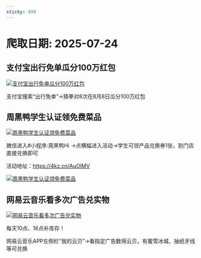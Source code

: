 ```yaml
---
sticky: 999
---
```

# 爬取日期: 2025-07-24
## 支付宝出行免单瓜分100万红包
<p>
    <a rel="nofollow" target="_blank" href="https://www.qqhjy6.xyz/caiji/data/images/2025-07-23/0dc7d7007163996e1a3b886986bf7670.jpg"><img src="https://image.smallfawn.work/?url=https://www.qqhjy6.xyz/caiji/data/images/2025-07-23/0dc7d7007163996e1a3b886986bf7670.jpg" title="支付宝出行免单瓜分100万红包 " alt="支付宝出行免单瓜分100万红包 " referrerpolicy="no-referrer"></a> 
</p>
<p>
    支付宝搜索“出行免单”-&gt;猜拳对8次在8月8日瓜分100万红包
</p>

## 周黑鸭学生认证领免费菜品
<p>
    <a rel="nofollow" target="_blank" href="https://www.qqhjy6.xyz/caiji/data/images/2025-07-23/c48bd228a6f5cd1cbeff935b63199ff2.jpg"><img src="https://image.smallfawn.work/?url=https://www.qqhjy6.xyz/caiji/data/images/2025-07-23/c48bd228a6f5cd1cbeff935b63199ff2.jpg" title="周黑鸭学生认证领免费菜品 " alt="周黑鸭学生认证领免费菜品 " referrerpolicy="no-referrer"></a> 
</p>
<p>
    微信进入#小程序:周黑鸭Hi -&gt;点横幅进入活动-&gt;学生可领产品兑换券1张，到门店直接兑换即可
</p>
<p>
    活动地址：<a rel="nofollow" target="_blank" href="https://4kz.cn/AuOlMV">https://4kz.cn/AuOlMV</a>
</p>
<p>
    <a rel="nofollow" target="_blank" href="https://www.qqhjy6.xyz/caiji/data/images/2025-07-23/aa542b2be7862adecbece22cca01b0da.png"><img src="https://image.smallfawn.work/?url=https://www.qqhjy6.xyz/caiji/data/images/2025-07-23/aa542b2be7862adecbece22cca01b0da.png" title="周黑鸭学生认证领免费菜品 " alt="周黑鸭学生认证领免费菜品 " referrerpolicy="no-referrer"></a> 
</p>

## 网易云音乐看多次广告兑实物
<p>
    <a rel="nofollow" target="_blank" href="https://www.qqhjy6.xyz/caiji/data/images/2025-07-23/798a90891f35c6e93d0e452a60e7cb2d.jpg"><img src="https://image.smallfawn.work/?url=https://www.qqhjy6.xyz/caiji/data/images/2025-07-23/798a90891f35c6e93d0e452a60e7cb2d.jpg" title="网易云音乐看多次广告兑实物 " alt="网易云音乐看多次广告兑实物 " referrerpolicy="no-referrer"></a> 
</p>
<p>每天10点、16点补库存！</p>
<p>
    网易云音乐APP左侧栏“我的云贝”-&gt;看指定广告数得云贝，有蜜雪冰城、抽纸牙线等可兑换
</p>

